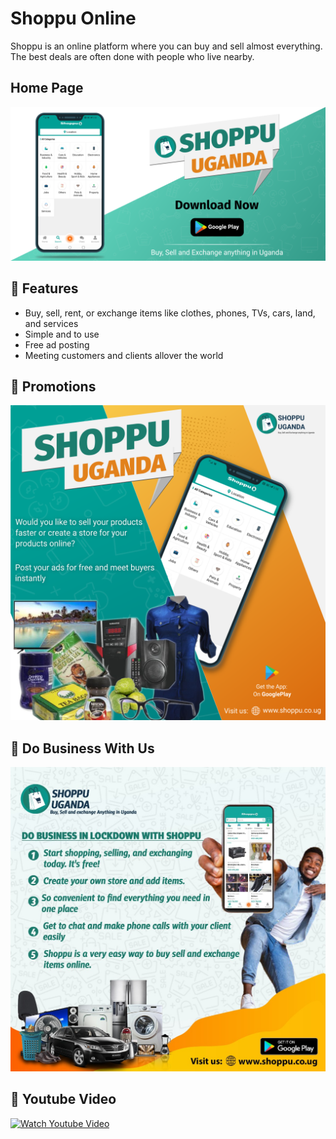# Shoppu Online
Shoppu is an online platform where you can buy and sell almost everything. The best deals are often done with people who live nearby.

## Home Page 
![Homepage](shoppu%20image.png)  

## 🧾 Features
- Buy, sell, rent, or exchange items like clothes, phones, TVs, cars, land, and services
- Simple and to use
- Free ad posting
- Meeting customers and clients allover the world

## 🎯 Promotions  
![Promotion Page](shoppu%20Image%20-2.png)

## 🤝 Do Business With Us  
![Business Page](Lockdown.jpg)

## 🎥 Youtube Video  
[![Watch Youtube Video](https://img.youtube.com/vi/wU_ueGMMpF0/0.jpg)](https://www.youtube.com/watch?v=wU_ueGMMpF0)

